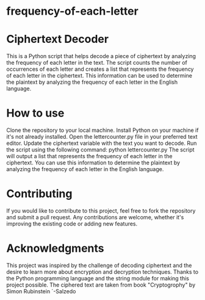 # frequency-of-each-letter

# Ciphertext Decoder
This is a Python script that helps decode a piece of ciphertext by analyzing the frequency of each letter in the text. 
The script counts the number of occurrences of each letter and creates a list that represents the frequency of each letter in the ciphertext. 
This information can be used to determine the plaintext by analyzing the frequency of each letter in the English language.

# How to use
Clone the repository to your local machine.
Install Python on your machine if it's not already installed.
Open the lettercounter.py file in your preferred text editor.
Update the ciphertext variable with the text you want to decode.
Run the script using the following command: python lettercounter.py
The script will output a list that represents the frequency of each letter in the ciphertext.
You can use this information to determine the plaintext by analyzing the frequency of each letter in the English language.

# Contributing
If you would like to contribute to this project, feel free to fork the repository and submit a pull request. 
Any contributions are welcome, whether it's improving the existing code or adding new features.



# Acknowledgments
This project was inspired by the challenge of decoding ciphertext and the desire to learn more about encryption and decryption techniques.
Thanks to the Python programming language and the string module for making this project possible.
The ciphered text are taken from book "Cryptogrophy" by Simon Rubinstein ´-Salzedo
